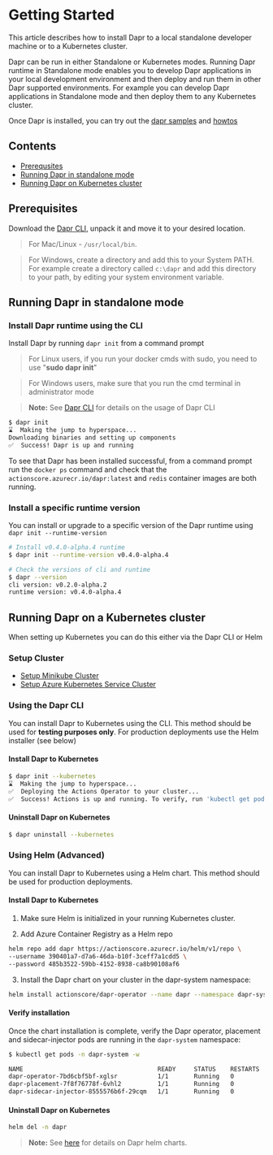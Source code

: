 # Getting Started

This article describes how to install Dapr to a local standalone developer machine or to a Kubernetes cluster.

Dapr can be run in either Standalone or Kubernetes modes. Running Dapr runtime in Standalone mode enables you to develop Dapr applications in your local development environment and then deploy and run them in other Dapr supported environments. For example you can develop Dapr applications in Standalone mode and then deploy them to any Kubernetes cluster. 

Once Dapr is installed, you can try out the [dapr samples](https://github.com/dapr/samples) and [howtos](../howto/)

## Contents

 - [Prerequsites](#prerequisites)
 - [Running Dapr in standalone mode](#running-dapr-as-a-standalone-mode)
 - [Running Dapr on Kubernetes cluster](#running-dapr-on-kubernetes-cluster)

## Prerequisites
Download the [Dapr CLI](https://github.com/dapr/cli/releases), unpack it and move it to your desired location.
 
> For Mac/Linux - `/usr/local/bin`. 

> For Windows, create a directory and add this to your System PATH. For example create a directory called `c:\dapr` and add this directory to your path, by editing your system environment variable.

## Running Dapr in standalone mode

### Install Dapr runtime using the CLI
Install Dapr by running `dapr init` from a command prompt

> For Linux users, if you run your docker cmds with sudo, you need to use "**sudo dapr init**"

> For Windows users, make sure that you run the cmd terminal in administrator mode

> **Note:** See [Dapr CLI](https://github.com/dapr/cli) for details on the usage of Dapr CLI

```bash
$ dapr init
⌛  Making the jump to hyperspace...
Downloading binaries and setting up components
✅  Success! Dapr is up and running
```

To see that Dapr has been installed successful, from a command prompt run the `docker ps` command and check that the `actionscore.azurecr.io/dapr:latest` and `redis` container images are both running.

### Install a specific runtime version
You can install or upgrade to a specific version of the Dapr runtime using `dapr init --runtime-version`

```bash
# Install v0.4.0-alpha.4 runtime
$ dapr init --runtime-version v0.4.0-alpha.4

# Check the versions of cli and runtime
$ dapr --version
cli version: v0.2.0-alpha.2
runtime version: v0.4.0-alpha.4
```

## Running Dapr on a Kubernetes cluster
When setting up Kubernetes you can do this either via the Dapr CLI or Helm

### Setup Cluster

* [Setup Minikube Cluster](./cluster/setup-minikube.md)
* [Setup Azure Kubernetes Service Cluster](./cluster/setup-aks.md)

### Using the Dapr CLI
You can install Dapr to Kubernetes using the CLI. This method should be used for **testing purposes only**. For production deployments use the Helm installer (see below)

#### Install Dapr to Kubernetes

```bash
$ dapr init --kubernetes
⌛  Making the jump to hyperspace...
✅  Deploying the Actions Operator to your cluster...
✅  Success! Actions is up and running. To verify, run 'kubectl get pods -n dapr-system' in your terminal
```

#### Uninstall Dapr on Kubernetes

```bash
$ dapr uninstall --kubernetes
```

### Using Helm (Advanced)
You can install Dapr to Kubernetes using a Helm chart. This method should be used for production deployments.

#### Install Dapr to Kubernetes

1. Make sure Helm is initialized in your running Kubernetes cluster.

2. Add Azure Container Registry as a Helm repo
```bash
helm repo add dapr https://actionscore.azurecr.io/helm/v1/repo \
--username 390401a7-d7a6-46da-b10f-3ceff7a1cdd5 \
--password 485b3522-59bb-4152-8938-ca8b90108af6
```

3. Install the Dapr chart on your cluster in the dapr-system namespace:
```bash
helm install actionscore/dapr-operator --name dapr --namespace dapr-system
```

#### Verify installation

Once the chart installation is complete, verify the Dapr operator, placement and sidecar-injector pods are running in the `dapr-system` namespace:

```bash
$ kubectl get pods -n dapr-system -w

NAME                                     READY     STATUS    RESTARTS   AGE
dapr-operator-7bd6cbf5bf-xglsr           1/1       Running   0          40s
dapr-placement-7f8f76778f-6vhl2          1/1       Running   0          40s
dapr-sidecar-injector-8555576b6f-29cqm   1/1       Running   0          40s
```

#### Uninstall Dapr on Kubernetes

```bash
helm del -n dapr
```

> **Note:** See [here](https://github.com/dapr/dapr/blob/master/charts/dapr-operator/README.md) for details on Dapr helm charts.
